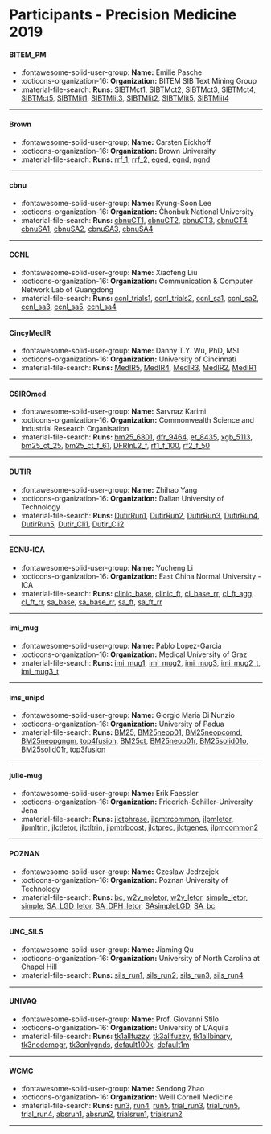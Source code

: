 # Participants - Precision Medicine 2019 

#### BITEM_PM
 - :fontawesome-solid-user-group: **Name:** Emilie Pasche
 - :octicons-organization-16: **Organization:** BITEM SIB Text Mining Group
 - :material-file-search: **Runs:** [SIBTMct1](./runs.md#sibtmct1), [SIBTMct2](./runs.md#sibtmct2), [SIBTMct3](./runs.md#sibtmct3), [SIBTMct4](./runs.md#sibtmct4), [SIBTMct5](./runs.md#sibtmct5), [SIBTMlit1](./runs.md#sibtmlit1), [SIBTMlit3](./runs.md#sibtmlit3), [SIBTMlit2](./runs.md#sibtmlit2), [SIBTMlit5](./runs.md#sibtmlit5), [SIBTMlit4](./runs.md#sibtmlit4)

---
#### Brown
 - :fontawesome-solid-user-group: **Name:** Carsten Eickhoff
 - :octicons-organization-16: **Organization:** Brown University
 - :material-file-search: **Runs:** [rrf_1](./runs.md#rrf_1), [rrf_2](./runs.md#rrf_2), [eged](./runs.md#eged), [egnd](./runs.md#egnd), [ngnd](./runs.md#ngnd)

---
#### cbnu
 - :fontawesome-solid-user-group: **Name:** Kyung-Soon Lee
 - :octicons-organization-16: **Organization:** Chonbuk National University
 - :material-file-search: **Runs:** [cbnuCT1](./runs.md#cbnuct1), [cbnuCT2](./runs.md#cbnuct2), [cbnuCT3](./runs.md#cbnuct3), [cbnuCT4](./runs.md#cbnuct4), [cbnuSA1](./runs.md#cbnusa1), [cbnuSA2](./runs.md#cbnusa2), [cbnuSA3](./runs.md#cbnusa3), [cbnuSA4](./runs.md#cbnusa4)

---
#### CCNL
 - :fontawesome-solid-user-group: **Name:** Xiaofeng Liu
 - :octicons-organization-16: **Organization:** Communication & Computer Network Lab of Guangdong
 - :material-file-search: **Runs:** [ccnl_trials1](./runs.md#ccnl_trials1), [ccnl_trials2](./runs.md#ccnl_trials2), [ccnl_sa1](./runs.md#ccnl_sa1), [ccnl_sa2](./runs.md#ccnl_sa2), [ccnl_sa3](./runs.md#ccnl_sa3), [ccnl_sa5](./runs.md#ccnl_sa5), [ccnl_sa4](./runs.md#ccnl_sa4)

---
#### CincyMedIR
 - :fontawesome-solid-user-group: **Name:** Danny T.Y. Wu, PhD, MSI
 - :octicons-organization-16: **Organization:** University of Cincinnati
 - :material-file-search: **Runs:** [MedIR5](./runs.md#medir5), [MedIR4](./runs.md#medir4), [MedIR3](./runs.md#medir3), [MedIR2](./runs.md#medir2), [MedIR1](./runs.md#medir1)

---
#### CSIROmed
 - :fontawesome-solid-user-group: **Name:** Sarvnaz Karimi
 - :octicons-organization-16: **Organization:** Commonwealth Science and Industrial Research Organisation
 - :material-file-search: **Runs:** [bm25_6801](./runs.md#bm25_6801), [dfr_9464](./runs.md#dfr_9464), [et_8435](./runs.md#et_8435), [xgb_5113](./runs.md#xgb_5113), [bm25_ct_25](./runs.md#bm25_ct_25), [bm25_ct_f_61](./runs.md#bm25_ct_f_61), [DFRInL2_f](./runs.md#dfrinl2_f), [rf1_f_100](./runs.md#rf1_f_100), [rf2_f_50](./runs.md#rf2_f_50)

---
#### DUTIR
 - :fontawesome-solid-user-group: **Name:** Zhihao Yang
 - :octicons-organization-16: **Organization:** Dalian University of Technology
 - :material-file-search: **Runs:** [DutirRun1](./runs.md#dutirrun1), [DutirRun2](./runs.md#dutirrun2), [DutirRun3](./runs.md#dutirrun3), [DutirRun4](./runs.md#dutirrun4), [DutirRun5](./runs.md#dutirrun5), [Dutir_Cli1](./runs.md#dutir_cli1), [Dutir_Cli2](./runs.md#dutir_cli2)

---
#### ECNU-ICA
 - :fontawesome-solid-user-group: **Name:** Yucheng Li
 - :octicons-organization-16: **Organization:** East China Normal University - ICA
 - :material-file-search: **Runs:** [clinic_base](./runs.md#clinic_base), [clinic_ft](./runs.md#clinic_ft), [cl_base_rr](./runs.md#cl_base_rr), [cl_ft_agg](./runs.md#cl_ft_agg), [cl_ft_rr](./runs.md#cl_ft_rr), [sa_base](./runs.md#sa_base), [sa_base_rr](./runs.md#sa_base_rr), [sa_ft](./runs.md#sa_ft), [sa_ft_rr](./runs.md#sa_ft_rr)

---
#### imi_mug
 - :fontawesome-solid-user-group: **Name:** Pablo Lopez-Garcia
 - :octicons-organization-16: **Organization:** Medical University of Graz
 - :material-file-search: **Runs:** [imi_mug1](./runs.md#imi_mug1), [imi_mug2](./runs.md#imi_mug2), [imi_mug3](./runs.md#imi_mug3), [imi_mug2_t](./runs.md#imi_mug2_t), [imi_mug3_t](./runs.md#imi_mug3_t)

---
#### ims_unipd
 - :fontawesome-solid-user-group: **Name:** Giorgio Maria Di Nunzio
 - :octicons-organization-16: **Organization:** University of Padua
 - :material-file-search: **Runs:** [BM25](./runs.md#bm25), [BM25neop01](./runs.md#bm25neop01), [BM25neopcomd](./runs.md#bm25neopcomd), [BM25neopgngm](./runs.md#bm25neopgngm), [top4fusion](./runs.md#top4fusion), [BM25ct](./runs.md#bm25ct), [BM25neop01r](./runs.md#bm25neop01r), [BM25solid01o](./runs.md#bm25solid01o), [BM25solid01r](./runs.md#bm25solid01r), [top3fusion](./runs.md#top3fusion)

---
#### julie-mug
 - :fontawesome-solid-user-group: **Name:** Erik Faessler
 - :octicons-organization-16: **Organization:** Friedrich-Schiller-University Jena
 - :material-file-search: **Runs:** [jlctphrase](./runs.md#jlctphrase), [jlpmtrcommon](./runs.md#jlpmtrcommon), [jlpmletor](./runs.md#jlpmletor), [jlpmltrin](./runs.md#jlpmltrin), [jlctletor](./runs.md#jlctletor), [jlctltrin](./runs.md#jlctltrin), [jlpmtrboost](./runs.md#jlpmtrboost), [jlctprec](./runs.md#jlctprec), [jlctgenes](./runs.md#jlctgenes), [jlpmcommon2](./runs.md#jlpmcommon2)

---
#### POZNAN
 - :fontawesome-solid-user-group: **Name:** Czeslaw Jedrzejek
 - :octicons-organization-16: **Organization:** Poznan University of Technology
 - :material-file-search: **Runs:** [bc](./runs.md#bc), [w2v_noletor](./runs.md#w2v_noletor), [w2v_letor](./runs.md#w2v_letor), [simple_letor](./runs.md#simple_letor), [simple](./runs.md#simple), [SA_LGD_letor](./runs.md#sa_lgd_letor), [SA_DPH_letor](./runs.md#sa_dph_letor), [SAsimpleLGD](./runs.md#sasimplelgd), [SA_bc](./runs.md#sa_bc)

---
#### UNC_SILS
 - :fontawesome-solid-user-group: **Name:** Jiaming Qu
 - :octicons-organization-16: **Organization:** University of North Carolina at Chapel Hill
 - :material-file-search: **Runs:** [sils_run1](./runs.md#sils_run1), [sils_run2](./runs.md#sils_run2), [sils_run3](./runs.md#sils_run3), [sils_run4](./runs.md#sils_run4)

---
#### UNIVAQ
 - :fontawesome-solid-user-group: **Name:** Prof. Giovanni Stilo
 - :octicons-organization-16: **Organization:** University of L'Aquila
 - :material-file-search: **Runs:** [tk1allfuzzy](./runs.md#tk1allfuzzy), [tk3allfuzzy](./runs.md#tk3allfuzzy), [tk1allbinary](./runs.md#tk1allbinary), [tk3nodemogr](./runs.md#tk3nodemogr), [tk3onlygnds](./runs.md#tk3onlygnds), [default100k](./runs.md#default100k), [default1m](./runs.md#default1m)

---
#### WCMC
 - :fontawesome-solid-user-group: **Name:** Sendong Zhao
 - :octicons-organization-16: **Organization:** Weill Cornell Medicine
 - :material-file-search: **Runs:** [run3](./runs.md#run3), [run4](./runs.md#run4), [run5](./runs.md#run5), [trial_run3](./runs.md#trial_run3), [trial_run5](./runs.md#trial_run5), [trial_run4](./runs.md#trial_run4), [absrun1](./runs.md#absrun1), [absrun2](./runs.md#absrun2), [trialsrun1](./runs.md#trialsrun1), [trialsrun2](./runs.md#trialsrun2)

---
